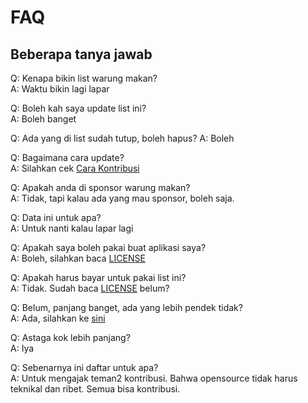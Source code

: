 # FAQ

## Beberapa tanya jawab

Q: Kenapa bikin list warung makan?  
A: Waktu bikin lagi lapar  

Q: Boleh kah saya update list ini?  
A: Boleh banget  

Q: Ada yang di list sudah tutup, boleh hapus?
A: Boleh

Q: Bagaimana cara update?  
A: Silahkan cek [Cara Kontribusi](./CONTRIBUTING.md)  

Q: Apakah anda di sponsor warung makan?  
A: Tidak, tapi kalau ada yang mau sponsor, boleh saja.  

Q: Data ini untuk apa?  
A: Untuk nanti kalau lapar lagi  

Q: Apakah saya boleh pakai buat aplikasi <judul di sini> saya?  
A: Boleh, silahkan baca [LICENSE](./LICENSE)  

Q: Apakah harus bayar untuk pakai list ini?  
A: Tidak. Sudah baca [LICENSE](./LICENSE) belum?  

Q: Belum, panjang banget, ada yang lebih pendek tidak?  
A: Ada, silahkan ke [sini](https://en.wikipedia.org/wiki/GNU_General_Public_License)  

Q: Astaga kok lebih panjang?  
A: Iya  

Q: Sebenarnya ini daftar untuk apa?  
A: Untuk mengajak teman2 kontribusi. Bahwa opensource tidak harus teknikal dan ribet. Semua bisa kontribusi.

